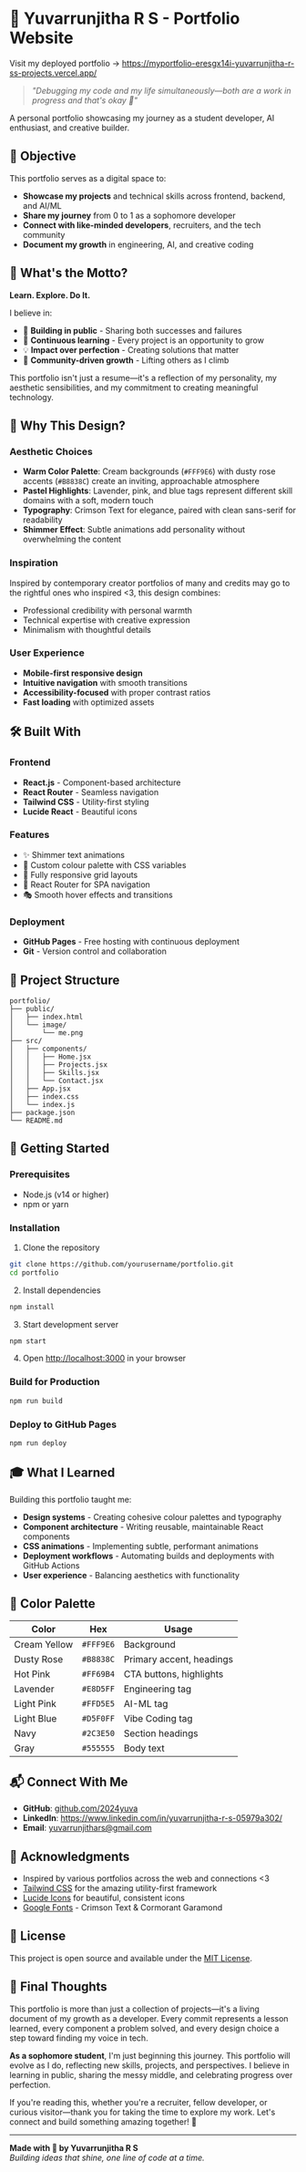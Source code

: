 # 🌟 Yuvarrunjitha R S - Portfolio Website

Visit my deployed portfolio -> https://myportfolio-eresgx14i-yuvarrunjitha-r-ss-projects.vercel.app/

> *"Debugging my code and my life simultaneously—both are a work in progress and that's okay 🫶"*

A personal portfolio showcasing my journey as a student developer, AI enthusiast, and creative builder.

## 🎯 Objective

This portfolio serves as a digital space to:
- **Showcase my projects** and technical skills across frontend, backend, and AI/ML
- **Share my journey** from 0 to 1 as a sophomore developer
- **Connect with like-minded developers**, recruiters, and the tech community
- **Document my growth** in engineering, AI, and creative coding

## 💫 What's the Motto?

**Learn. Explore. Do It.**

I believe in:
- 🚀 **Building in public** - Sharing both successes and failures
- 🌱 **Continuous learning** - Every project is an opportunity to grow
- 💡 **Impact over perfection** - Creating solutions that matter
- 🤝 **Community-driven growth** - Lifting others as I climb

This portfolio isn't just a resume—it's a reflection of my personality, my aesthetic sensibilities, and my commitment to creating meaningful technology.

## 🎨 Why This Design?

### Aesthetic Choices
- **Warm Color Palette**: Cream backgrounds (`#FFF9E6`) with dusty rose accents (`#B8838C`) create an inviting, approachable atmosphere
- **Pastel Highlights**: Lavender, pink, and blue tags represent different skill domains with a soft, modern touch
- **Typography**: Crimson Text for elegance, paired with clean sans-serif for readability
- **Shimmer Effect**: Subtle animations add personality without overwhelming the content

### Inspiration
Inspired by contemporary creator portfolios of many and credits may go to the rightful ones who inspired <3, this design combines:
- Professional credibility with personal warmth
- Technical expertise with creative expression
- Minimalism with thoughtful details

### User Experience
- **Mobile-first responsive design**
- **Intuitive navigation** with smooth transitions
- **Accessibility-focused** with proper contrast ratios
- **Fast loading** with optimized assets

## 🛠️ Built With

### Frontend
- **React.js** - Component-based architecture
- **React Router** - Seamless navigation
- **Tailwind CSS** - Utility-first styling
- **Lucide React** - Beautiful icons

### Features
- ✨ Shimmer text animations
- 🎨 Custom colour palette with CSS variables
- 📱 Fully responsive grid layouts
- 🔗 React Router for SPA navigation
- 🎭 Smooth hover effects and transitions

### Deployment
- **GitHub Pages** - Free hosting with continuous deployment
- **Git** - Version control and collaboration

## 📂 Project Structure

```
portfolio/
├── public/
│   ├── index.html
│   └── image/
│       └── me.png
├── src/
│   ├── components/
│   │   ├── Home.jsx
│   │   ├── Projects.jsx
│   │   ├── Skills.jsx
│   │   └── Contact.jsx
│   ├── App.jsx
│   ├── index.css
│   └── index.js
├── package.json
└── README.md
```

## 🚀 Getting Started

### Prerequisites
- Node.js (v14 or higher)
- npm or yarn

### Installation

1. Clone the repository
```bash
git clone https://github.com/yourusername/portfolio.git
cd portfolio
```

2. Install dependencies
```bash
npm install
```

3. Start development server
```bash
npm start
```

4. Open [http://localhost:3000](http://localhost:3000) in your browser

### Build for Production
```bash
npm run build
```

### Deploy to GitHub Pages
```bash
npm run deploy
```

## 🎓 What I Learned

Building this portfolio taught me:
- **Design systems** - Creating cohesive colour palettes and typography
- **Component architecture** - Writing reusable, maintainable React components
- **CSS animations** - Implementing subtle, performant animations
- **Deployment workflows** - Automating builds and deployments with GitHub Actions
- **User experience** - Balancing aesthetics with functionality

## 🌈 Color Palette

| Color | Hex | Usage |
|-------|-----|-------|
| Cream Yellow | `#FFF9E6` | Background |
| Dusty Rose | `#B8838C` | Primary accent, headings |
| Hot Pink | `#FF69B4` | CTA buttons, highlights |
| Lavender | `#E8D5FF` | Engineering tag |
| Light Pink | `#FFD5E5` | AI-ML tag |
| Light Blue | `#D5F0FF` | Vibe Coding tag |
| Navy | `#2C3E50` | Section headings |
| Gray | `#555555` | Body text |

## 📬 Connect With Me

- **GitHub**: [github.com/2024yuva](https://github.com/2024yuva)
- **LinkedIn**: https://www.linkedin.com/in/yuvarrunjitha-r-s-05979a302/
- **Email**: yuvarrunjithars@gmail.com

## 🙏 Acknowledgments

- Inspired by various portfolios across the web and connections <3
- [Tailwind CSS](https://tailwindcss.com) for the amazing utility-first framework
- [Lucide Icons](https://lucide.dev) for beautiful, consistent icons
- [Google Fonts](https://fonts.google.com) - Crimson Text & Cormorant Garamond

## 📝 License

This project is open source and available under the [MIT License](LICENSE).

## 💭 Final Thoughts

This portfolio is more than just a collection of projects—it's a living document of my growth as a developer. Every commit represents a lesson learned, every component a problem solved, and every design choice a step toward finding my voice in tech.

**As a sophomore student**, I'm just beginning this journey. This portfolio will evolve as I do, reflecting new skills, projects, and perspectives. I believe in learning in public, sharing the messy middle, and celebrating progress over perfection.

If you're reading this, whether you're a recruiter, fellow developer, or curious visitor—thank you for taking the time to explore my work. Let's connect and build something amazing together! 🚀

---

**Made with 💖 by Yuvarrunjitha R S**  
*Building ideas that shine, one line of code at a time.*
